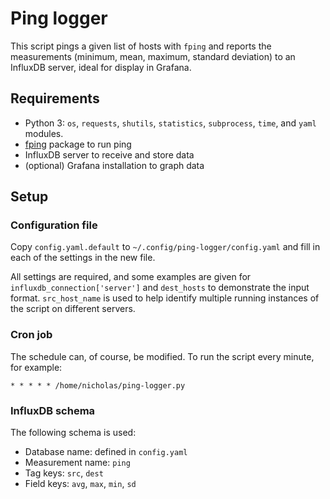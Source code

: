 # Ping logger

This script pings a given list of hosts with `fping` and reports the measurements (minimum, mean, maximum, standard deviation) to an InfluxDB server, ideal for display in Grafana.

## Requirements

* Python 3: `os`, `requests`, `shutils`, `statistics`, `subprocess`, `time`, and `yaml` modules.
* [fping](https://fping.org/) package to run ping
* InfluxDB server to receive and store data
* (optional) Grafana installation to graph data

## Setup

### Configuration file

Copy `config.yaml.default` to `~/.config/ping-logger/config.yaml` and fill in each of the settings in the new file.

All settings are required, and some examples are given for `influxdb_connection['server']` and `dest_hosts` to demonstrate the input format. `src_host_name` is used to help identify multiple running instances of the script on different servers.

### Cron job

The schedule can, of course, be modified. To run the script every minute, for example:

```
* * * * * /home/nicholas/ping-logger.py
```

### InfluxDB schema

The following schema is used:

* Database name: defined in `config.yaml`
* Measurement name: `ping`
* Tag keys: `src`, `dest`
* Field keys: `avg`, `max`, `min`, `sd`
